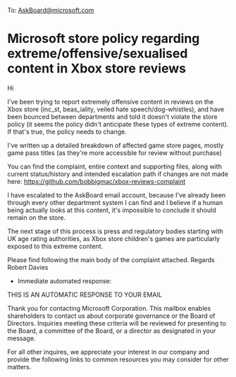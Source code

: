
To: AskBoard@microsoft.com

# Microsoft store policy regarding extreme/offensive/sexualised content in Xbox store reviews

Hi

I've been trying to report extremely offensive content in reviews on the Xbox store (inc_st, beas_iality, veiled hate speech/dog-whistles), and have been bounced between departments and told it doesn't violate the store policy (it seems the policy didn't anticipate these types of extreme content). If that's true, the policy needs to change.

I've written up a detailed breakdown of affected game store pages, mostly game pass titles (as they're more accessible for review without purchase)

You can find the complaint, entire context and supporting files, along with current status/history and intended escalation path if changes are not made here:
https://github.com/bobbigmac/xbox-reviews-complaint

I have escalated to the AskBoard email account, because I've already been through every other department system I can find and I believe if a human being actually looks at this content, it's impossible to conclude it should remain on the store.

The next stage of this process is press and regulatory bodies starting with UK age rating authorities, as Xbox store children's games are particularly exposed to this extreme content.

Please find following the main body of the complaint attached.
Regards
Robert Davies


- Immediate automated response:

THIS IS AN AUTOMATIC RESPONSE TO YOUR EMAIL

 

Thank you for contacting Microsoft Corporation. This mailbox enables shareholders to contact us about corporate governance or the Board of Directors. Inquiries meeting these criteria will be reviewed for presenting to the Board, a committee of the Board, or a director as designated in your message.

 

For all other inquires, we appreciate your interest in our company and provide the following links to common resources you may consider for other matters.